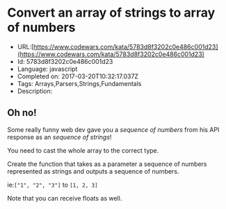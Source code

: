 # Convert an array of strings to array of numbers

 - URL:[https://www.codewars.com/kata/5783d8f3202c0e486c001d23](https://www.codewars.com/kata/5783d8f3202c0e486c001d23)
 - Id: 5783d8f3202c0e486c001d23
 - Language: javascript
 - Completed on: 2017-03-20T10:32:17.037Z
 - Tags: Arrays,Parsers,Strings,Fundamentals
 - Description:
## Oh no!
Some really funny web dev gave you a _sequence of numbers_ from his API response as an _sequence of strings_!

You need to cast the whole array to the correct type.

Create the function that takes as a parameter a sequence of numbers represented as strings and outputs a sequence of numbers.

ie:``` ["1", "2", "3"] ``` to ``` [1, 2, 3] ```

Note that you can receive floats as well.
